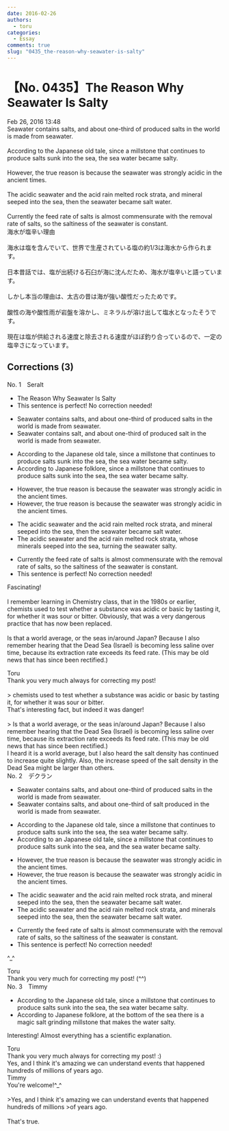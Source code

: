 ```yaml
---
date: 2016-02-26
authors:
  - toru
categories:
  - Essay
comments: true
slug: "0435_the-reason-why-seawater-is-salty"
---
```


# 【No. 0435】The Reason Why Seawater Is Salty
<div class="date">Feb 26, 2016 13:48</div>
<div id="post"><div id="body_show_ori">
Seawater contains salts, and about one-third of produced salts in the world is made from seawater.<br/><br/>According to the Japanese old tale, since a millstone that continues to produce salts sunk into the sea, the sea water became salty.<br/><br/>However, the true reason is because the seawater was strongly acidic in the ancient times.<br/><br/>The acidic seawater and the acid rain melted rock strata, and mineral seeped into the sea, then the seawater became salt water.<br/><br/>Currently the feed rate of salts is almost commensurate with the removal rate of salts, so the saltiness of the seawater is constant.
</div></div>

<!-- more -->

<div id="post_ja"><div id="body_show_mo">
海水が塩辛い理由<br/><br/>海水は塩を含んでいて、世界で生産されている塩の約1/3は海水から作られます。<br/><br/>日本昔話では、塩が出続ける石臼が海に沈んだため、海水が塩辛いと語っています。<br/><br/>しかし本当の理由は、太古の昔は海が強い酸性だったためです。<br/><br/>酸性の海や酸性雨が岩盤を溶かし、ミネラルが溶け出して塩水となったそうです。<br/><br/>現在は塩が供給される速度と除去される速度がほぼ釣り合っているので、一定の塩辛さになっています。
</div></div>

## Corrections (3)
<div id="block"><div class="first_name"> No. 1　<span class="just_name">Seralt</span></div><div id="block2">
<ul class="correction_field">
<li class="incorrect">The Reason Why Seawater Is Salty</li>
<li class="corrected perfect">This sentence is perfect! No correction needed!</li>
</ul>
<ul class="correction_field">
<li class="incorrect">Seawater contains salts, and about one-third of produced salts in the world is made from seawater.</li>
<li class="corrected correct">
Seawater contains <span class="f_blue">salt</span>, and about one-third of produced <span class="f_blue">salt</span> in the world is made from seawater.
</li>
</ul>
<ul class="correction_field">
<li class="incorrect">According to the Japanese old tale, since a millstone that continues to produce salts sunk into the sea, the sea water became salty.</li>
<li class="corrected correct">
According to <span class="f_blue">Japanese folklore</span>, since a millstone that continues to produce salts sunk into the sea, the sea water became salty.
</li>
</ul>
<ul class="correction_field">
<li class="incorrect">However, the true reason is because the seawater was strongly acidic in the ancient times.</li>
<li class="corrected correct">
However, the true reason is because the seawater was strongly acidic in <span class="f_red"><span class="sline">the</span></span> ancient times.
</li>
</ul>
<ul class="correction_field">
<li class="incorrect">The acidic seawater and the acid rain melted rock strata, and mineral seeped into the sea, then the seawater became salt water.</li>
<li class="corrected correct">
The acidic seawater and the acid rain melted rock strata, <span class="f_blue">whose</span> mineral<span class="f_red">s</span> seeped into the sea, <span class="f_blue">turning</span> the seawater salty.
</li>
</ul>
<ul class="correction_field">
<li class="incorrect">Currently the feed rate of salts is almost commensurate with the removal rate of salts, so the saltiness of the seawater is constant.</li>
<li class="corrected perfect">This sentence is perfect! No correction needed!</li>
</ul>
<p class="comment_small">
 Fascinating!
 <br/>
 <br/>
 I remember learning in Chemistry class, that in the 1980s or earlier, chemists used to test whether a substance was acidic or basic by tasting it, for whether it was sour or bitter. Obviously, that was a very dangerous practice that has now been replaced.
 <br/>
 <br/>
 Is that a world average, or the seas in/around Japan? Because I also remember hearing that the Dead Sea (Israel) is becoming less saline over time, because its extraction rate exceeds its feed rate. (This may be old news that has since been rectified.)
</p>

</div><div class="name"><span class="just_name">Toru</span><br>
Thank you very much always for correcting my post!<br/><br/>&gt; chemists used to test whether a substance was acidic or basic by tasting it, for whether it was sour or bitter.<br/>That's interesting fact, but indeed it was danger!<br/><br/>&gt; Is that a world average, or the seas in/around Japan? Because I also remember hearing that the Dead Sea (Israel) is becoming less saline over time, because its extraction rate exceeds its feed rate. (This may be old news that has since been rectified.)<br/>I heard it is a world average, but I also heard the salt density has continued to increase quite slightly. Also, the increase speed of the salt density in the Dead Sea might be larger than others.
</div>
</div>
<div id="block"><div class="first_name"> No. 2　<span class="just_name">デクラン</span></div><div id="block2">
<ul class="correction_field">
<li class="incorrect">Seawater contains salts, and about one-third of produced salts in the world is made from seawater.</li>
<li class="corrected correct">
Seawater contains salts, and about one-third of <span class="f_blue">salt produced</span> in the world is made from seawater.
</li>
</ul>
<ul class="correction_field">
<li class="incorrect">According to the Japanese old tale, since a millstone that continues to produce salts sunk into the sea, the sea water became salty.</li>
<li class="corrected correct">
According to <span class="f_blue">an</span> Japanese old tale, <span class="sline">since</span> a millstone that continues to produce salts sunk into the sea, <span class="f_blue">and </span>the sea water became salty.
</li>
</ul>
<ul class="correction_field">
<li class="incorrect">However, the true reason is because the seawater was strongly acidic in the ancient times.</li>
<li class="corrected correct">
However, the true reason is because the seawater was strongly acidic in <span class="sline">the</span> ancient times.
</li>
</ul>
<ul class="correction_field">
<li class="incorrect">The acidic seawater and the acid rain melted rock strata, and mineral seeped into the sea, then the seawater became salt water.</li>
<li class="corrected correct">
The acidic seawater and the acid rain melted rock strata, and mineral<span class="f_blue">s</span> seeped into the sea, then the seawater became salt water.
</li>
</ul>
<ul class="correction_field">
<li class="incorrect">Currently the feed rate of salts is almost commensurate with the removal rate of salts, so the saltiness of the seawater is constant.</li>
<li class="corrected perfect">This sentence is perfect! No correction needed!</li>
</ul>
<p class="comment_small">
 ^_^
</p>

</div><div class="name"><span class="just_name">Toru</span><br>
Thank you very much for correcting my post! (^^)
</div>
</div>
<div id="block"><div class="first_name"> No. 3　<span class="just_name">Timmy</span></div><div id="block2">
<ul class="correction_field">
<li class="incorrect">According to the Japanese old tale, since a millstone that continues to produce salts sunk into the sea, the sea water became salty.</li>
<li class="corrected correct">
According to Japanese folklore, <span class="f_blue">at the bottom of</span> the sea <span class="f_blue">there is a magic</span> <span class="f_blue">salt grinding </span>millstone <span class="f_blue">that makes</span> the water salty.
</li>
</ul>
<p class="comment_small">
 Interesting! Almost everything has a scientific explanation.
</p>

</div><div class="name"><span class="just_name">Toru</span><br>
Thank you very much always for correcting my post! :)<br/>Yes, and I think it's amazing we can understand events that happened hundreds of millions of years ago.
</div>
<div class="name"><span class="just_name">Timmy</span><br>
You're welcome!^_^<br/><br/>&gt;Yes, and I think it's amazing we can understand events that happened hundreds of millions &gt;of years ago.<br/><br/>That's true.
</div>
</div>
